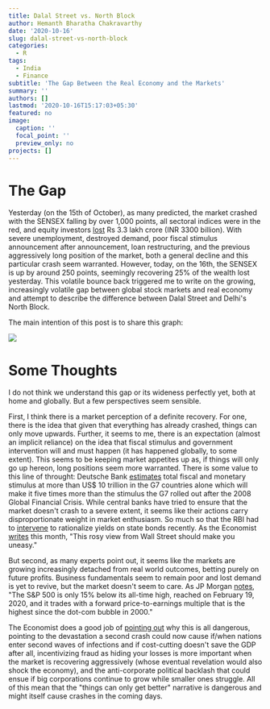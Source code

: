 ```yaml
---
title: Dalal Street vs. North Block
author: Hemanth Bharatha Chakravarthy
date: '2020-10-16'
slug: dalal-street-vs-north-block
categories:
  - R
tags:
  - India
  - Finance
subtitle: 'The Gap Between the Real Economy and the Markets'
summary: ''
authors: []
lastmod: '2020-10-16T15:17:03+05:30'
featured: no
image:
  caption: ''
  focal_point: ''
  preview_only: no
projects: []
---
```


# The Gap

Yesterday (on the 15th of October), as many predicted, the market crashed with the SENSEX falling by over 1,000 points, all sectoral indices were in the red, and equity investors [lost](https://economictimes.indiatimes.com/markets/stocks/news/sensex-drops-220-points-on-weak-global-cues-nifty-tests-11900/articleshow/78674278.cms) Rs 3.3 lakh crore (INR 3300 billion). With severe unemployment, destroyed demand, poor fiscal stimulus announcement after announcement, loan restructuring, and the previous aggressively long position of the market, both a general decline and this particular crash seem warranted. However, today, on the 16th, the SENSEX is up by around 250 points, seemingly recovering 25% of the wealth lost yesterday. This volatile bounce back triggered me to write on the growing, increasingly volatile gap between global stock markets and real economy and attempt to describe the difference between Dalal Street and Delhi's North Block.

The main intention of this post is to share this graph:

![](/post/2020-10-16-dalal-street-vs-north-block.en_files/dalal_st.png)

# Some Thoughts

I do not think we understand this gap or its wideness perfectly yet, both at home and globally. But a few perspectives seem sensible. 

First, I think there is a market perception of a definite recovery. For one, there is the idea that given that everything has already crashed, things can only move upwards. Further, it seems to me, there is an expectation (almost an implicit reliance) on the idea that fiscal stimulus and government intervention will and must happen (it has happened globally, to some extent). This seems to be keeping market appetites up as, if things will only go up hereon, long positions seem more warranted. There is some value to this line of throught: Deutsche Bank [estimates](https://economictimes.indiatimes.com/markets/stocks/news/dichotomy-between-markets-and-economy-can-you-still-benefit/articleshow/76505316.cms?utm_source=contentofinterest&utm_medium=text&utm_campaign=cppst) total fiscal and monetary stimulus at more than US$ 10 trillion in the G7 countries alone which will make it five times more than the stimulus the G7 rolled out after the 2008 Global Financial Crisis. While central banks have tried to ensure that the market doesn't crash to a severe extent, it seems like their actions carry disproportionate weight in market enthusiasm. So much so that the RBI had to [intervene](https://www.b-hemanth.com/post/who-should-borrow/) to rationalize yields on state bonds recently. As the Economist [writes](https://www.economist.com/leaders/2020/05/07/the-market-v-the-real-economy) this month, "This rosy view from Wall Street should make you uneasy."

But second, as many experts point out, it seems like the markets are growing increasingly detached from real world outcomes, betting purely on future profits. Business fundamentals seem to remain poor and lost demand is yet to revive, but the market doesn't seem to care. As JP Morgan [notes](https://privatebank.jpmorgan.com/gl/en/insights/investing/why-stocks-rally-while-the-real-economy-suffers#:~:text=The%20gap%20between%20the%20real,flows%20for%20businesses%20and%20households.), "The S&P 500 is only 15% below its all-time high, reached on February 19, 2020, and it trades with a forward price-to-earnings multiple that is the highest since the dot-com bubble in 2000."

The Economist does a good job of [pointing out](https://www.economist.com/leaders/2020/05/07/the-market-v-the-real-economy) why this is all dangerous, pointing to the devastation a second crash could now cause if/when nations enter second waves of infections and if cost-cutting doesn't save the GDP after all, incentivizing fraud as hiding your losses is more important when the market is recovering aggressively (whose eventual revelation would also shock the economy), and the anti-corporate political backlash that could ensue if big corporations continue to grow while smaller ones struggle. All of this mean that the "things can only get better" narrative is dangerous and might itself cause crashes in the coming days.
